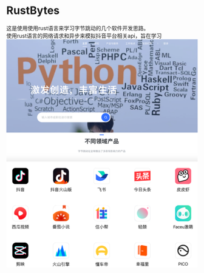 # RustBytes  
这是使用使用rust语言来学习字节跳动的几个软件开发思路。  
使用rust语言的网络请求和异步来模拟抖音平台相关api，旨在学习
![img.png](images/img.png)
![img_1.png](images/img_1.png)